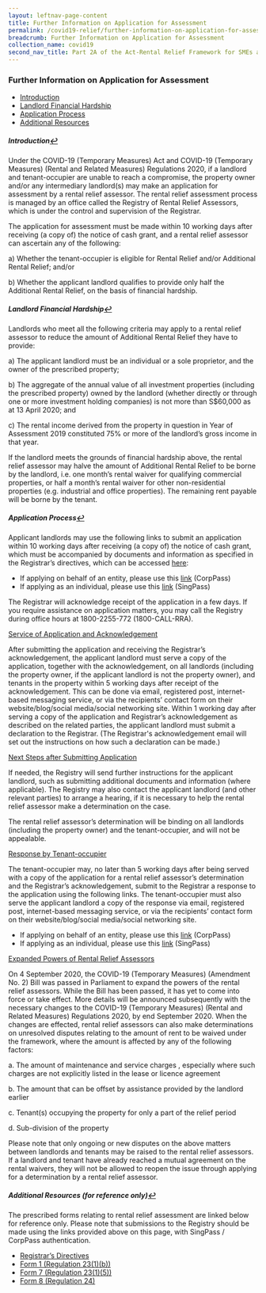 ```yaml
---
layout: leftnav-page-content
title: Further Information on Application for Assessment 
permalink: /covid19-relief/further-information-on-application-for-assessment
breadcrumb: Further Information on Application for Assessment 
collection_name: covid19
second_nav_title: Part 2A of the Act-Rental Relief Framework for SMEs and NPOs
---
```

### Further Information on Application for Assessment ###

  * <a href="#intro" id="refa">Introduction</a> 
  * <a href="#hardship" id="refb">Landlord Financial Hardship</a> 
  * <a href="#application" id="refc">Application Process</a> 
  * <a href="#resources" id="refc">Additional Resources</a> 

##### <a name="intro">Introduction</a><a href="#refa" title="Return to top">↩</a> #####

Under the COVID-19 (Temporary Measures) Act and COVID-19 (Temporary Measures) (Rental and Related Measures) Regulations 2020, if a landlord and tenant-occupier are unable to reach a compromise, the property owner and/or any intermediary landlord(s) may make an application for assessment by a rental relief assessor. The rental relief assessment process is managed by an office called the Registry of Rental Relief Assessors, which is under the control and supervision of the Registrar. 

The application for assessment must be made within 10 working days after receiving (a copy of) the notice of cash grant, and a rental relief assessor can ascertain any of the following:

   a)	Whether the tenant-occupier is eligible for Rental Relief and/or Additional Rental Relief; and/or

   b)	Whether the applicant landlord qualifies to provide only half the Additional Rental Relief, on the basis of financial hardship.

##### <a name="hardship">Landlord Financial Hardship</a><a href="#refa" title="Return to top">↩</a> #####

Landlords who meet all the following criteria may apply to a rental relief assessor to reduce the amount of Additional Rental Relief they have to provide:

   a)	The applicant landlord must be an individual or a sole proprietor, and the owner of the prescribed property;

   b)	The aggregate of the annual value of all investment properties (including the prescribed property) owned by the landlord (whether directly or through one or more investment holding companies) is not more than S$60,000 as at 13 April 2020; and

   c)	The rental income derived from the property in question in Year of Assessment 2019 constituted 75% or more of the landlord’s gross income in that year.

If the landlord meets the grounds of financial hardship above, the rental relief assessor may halve the amount of Additional Rental Relief to be borne by the landlord, i.e. one month’s rental waiver for qualifying commercial properties, or half a month’s rental waiver for other non-residential properties (e.g. industrial and office properties). The remaining rent payable will be borne by the tenant.

##### <a name="application">Application Process</a><a href="#refa" title="Return to top">↩</a> #####

Applicant landlords may use the following links to submit an application within 10 working days after receiving (a copy of) the notice of cash grant, which must be accompanied by documents and information as specified in the Registrar’s directives, which can be accessed [here](/files/rentalreliefframework/RRFRegistrarsDirectives.pdf):

  - If applying on behalf of an entity, please use this [link](https://go.gov.sg/rentalrelief-application-corppass) (CorpPass)
  - If applying as an individual, please use this [link](https://go.gov.sg/rentalrelief-application) (SingPass) 

The Registrar will acknowledge receipt of the application in a few days. If you require assistance on application matters, you may call the Registry during office hours at 1800-2255-772 (1800-CALL-RRA).  

<u>Service of Application and Acknowledgement</u>

After submitting the application and receiving the Registrar’s acknowledgement, the applicant landlord must serve a copy of the application, together with the acknowledgement, on all landlords (including the property owner, if the applicant landlord is not the property owner), and tenants in the property within 5 working days after receipt of the acknowledgement. This can be done via email, registered post, internet-based messaging service, or via the recipients’ contact form on their website/blog/social media/social networking site. Within 1 working day after serving a copy of the application and Registrar’s acknowledgement as described on the related parties, the applicant landlord must submit a declaration to the Registrar. (The Registrar's acknowledgement email will set out the instructions on how such a declaration can be made.) 
  
<u>Next Steps after Submitting Application</u>

If needed, the Registry will send further instructions for the applicant landlord, such as submitting additional documents and information (where applicable). The Registry may also contact the applicant landlord (and other relevant parties) to arrange a hearing, if it is necessary to help the rental relief assessor make a determination on the case.  

The rental relief assessor’s determination will be binding on all landlords (including the property owner) and the tenant-occupier, and will not be appealable. 

<u>Response by Tenant-occupier</u>

The tenant-occupier may, no later than 5 working days after being served with a copy of the application for a rental relief assessor’s determination and the Registrar’s acknowledgement, submit to the Registrar a response to the application using the following links. The tenant-occupier must also serve the applicant landlord a copy of the response via email, registered post, internet-based messaging service, or via the recipients’ contact form on their website/blog/social media/social networking site.

  - If applying on behalf of an entity, please use this [link](https://go.gov.sg/rentalrelief-response-to-application-corppass) (CorpPass)
  - If applying as an individual, please use this [link](https://go.gov.sg/rentalrelief-response-to-application) (SingPass) 
  
<u>Expanded Powers of Rental Relief Assessors</u>

On 4 September 2020, the COVID-19 (Temporary Measures) (Amendment No. 2) Bill was passed in Parliament to expand the powers of the rental relief assessors. While the Bill has been passed, it has yet to come into force or take effect. More  details will be announced subsequently with the necessary changes to the COVID-19 (Temporary Measures) (Rental and Related Measures) Regulations 2020, by end September 2020. When the changes are effected, rental relief assessors can also make determinations on unresolved disputes relating to the amount of rent to be waived under the framework, where the amount is affected by any of the following factors:

 a.	The amount of maintenance and service charges , especially where such charges are not explicitly listed in the lease or licence agreement

 b.	The amount that can be offset by assistance provided by the landlord earlier

 c.	Tenant(s) occupying the property for only a part of the relief period

 d.	Sub-division of the property 

Please note that only ongoing or new disputes on the above matters between landlords and tenants may be raised to the rental relief assessors. If a landlord and tenant have already reached a mutual agreement on the rental waivers, they will not be allowed to reopen the issue through applying for a determination by a rental relief assessor.

##### <a name="resources">Additional Resources (for reference only)</a><a href="#refa" title="Return to top">↩</a> #####

The prescribed forms relating to rental relief assessment are linked below for reference only. Please note that submissions to the Registry should be made using the links provided above on this page, with SingPass / CorpPass authentication.

   - [Registrar’s Directives](/files/RentalReliefRegistrarsDirective.pdf) <br>
   - [Form 1 (Regulation 23(1)(b))](/files/rentalreliefframework/Form1.pdf)  <br>
   - [Form 7 (Regulation 23(1)(5))](/files/RentalReliefForm7.pdf) <br>
   - [Form 8 (Regulation 24)](/files/rentalreliefframework/Form8.pdf) <br>
